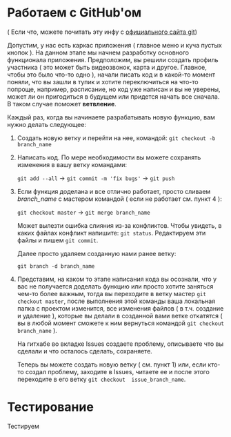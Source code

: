 # Работаем с GitHub'ом

( Если что, можете почитать эту инфу с [официального сайта git]( https://git-scm.com/book/ru/v2/%D0%92%D0%B5%D1%82%D0%B2%D0%BB%D0%B5%D0%BD%D0%B8%D0%B5-%D0%B2-Git-%D0%9E%D1%81%D0%BD%D0%BE%D0%B2%D1%8B-%D0%B2%D0%B5%D1%82%D0%B2%D0%BB%D0%B5%D0%BD%D0%B8%D1%8F-%D0%B8-%D1%81%D0%BB%D0%B8%D1%8F%D0%BD%D0%B8%D1%8F ))

Допустим, у нас есть каркас приложения ( главное меню и куча пустых кнопок ). На данном этапе мы начнем разработку основного функционала приложения.
Предположим, вы решили создать профиль участника ( это может быть видеозвонок, карта и другое. Главное, чтобы это было что-то одно ), начали писать код и в какой-то момент поняли, что вы зашли в тупик и хотите переключиться на что-то попроще, например, расписание, но код уже написан и вы не уверены, может ли он пригодиться в будущем или придется начать все сначала. В таком случае поможет **ветвление**.

Каждый раз, когда вы начинаете разрабатывать новую функцию, вам нужно делать следующее:
1. Создать новую ветку и перейти на нее, командой:
`git checkout -b branch_name`
2. Написать код. По мере необходимости вы можете сохранять изменения в вашу ветку командами:

    `git add --all` -> `git commit -m 'fix bugs'` -> `git push`
    
3. Если функция доделана и все отлично работает, просто сливаем *branch_name* с мастером командой ( если не работает см. пункт 4 ):
   
    `git checkout master` -> `git merge branch_name`

    Может вылезти ошибка слияния из-за конфликтов. Чтобы увидеть, в каких файлах конфликт напишите:
    `git status`. Редактируем эти файлы и пишем `git commit`.
 

    Далее просто удаляем созданную нами ранее ветку:

    `git branch -d branch_name`

4. Представим, на каком то этапе написания кода вы осознали, что у вас не получается доделать функцию или просто хотите заняться чем-то более важным, 
тогда вы переходите в ветку мастер
`git checkout master`, после выполнения этой команды ваша локальная папка с проектом изменится, все изменения файлов ( в т.ч. создание и удаление ), 
которые вы делали в созданной вами ветке откатятся ( вы в любой момент сможете к ним вернуться командой `git checkout branch_name` ).

     На гитхабе во вкладке Issues создаете проблему, описываете что вы сделали и что осталось сделать, сохраняете.

     Теперь вы можете создать новую ветку ( см. пункт 1) или, если кто-то создал проблему, заходите в Issues, читаете ее и после этого переходите в его ветку 
     `git checkout  issue_branch_name`.
# Тестирование
Тестируем
